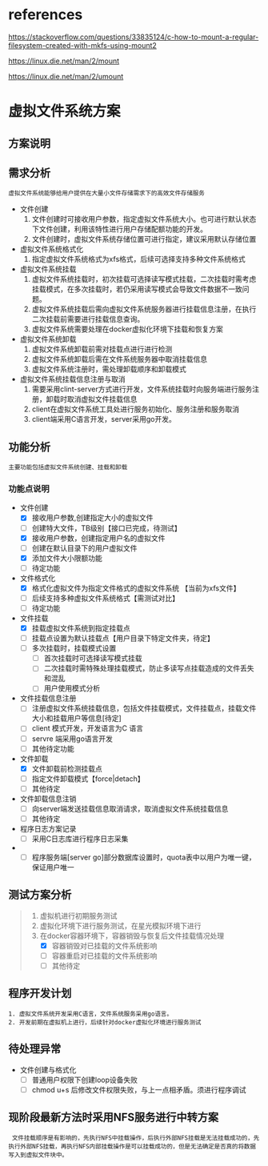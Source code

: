 # references

https://stackoverflow.com/questions/33835124/c-how-to-mount-a-regular-filesystem-created-with-mkfs-using-mount2

https://linux.die.net/man/2/mount

https://linux.die.net/man/2/umount
# 虚拟文件系统方案

## 方案说明

## 需求分析
    虚拟文件系统能够给用户提供在大量小文件存储需求下的高效文件存储服务
- 文件创建
    1. 文件创建时可接收用户参数，指定虚拟文件系统大小。也可进行默认状态下文件创建，利用该特性进行用户存储配额功能的开发。
    2. 文件创建时，虚拟文件系统存储位置可进行指定，建议采用默认存储位置   
- 虚拟文件系统格式化
    1. 指定虚拟文件系统格式为xfs格式，后续可选择支持多种文件系统格式
- 虚拟文件系统挂载
    1. 虚拟文件系统挂载时，初次挂载可选择读写模式挂载，二次挂载时需考虑挂载模式，在多次挂载时，若仍采用读写模式会导致文件数据不一致问题。
    2. 虚拟文件系统挂载后需向虚拟文件系统服务器进行挂载信息注册，在执行二次挂载前需要进行挂载信息查询。
    3. 虚拟文件系统需要处理在docker虚拟化环境下挂载和恢复方案
- 虚拟文件系统卸载
    1. 虚拟文件系统卸载前需对挂载点进行进行检测
    2. 虚拟文件系统卸载后需在文件系统服务器中取消挂载信息
    3. 虚拟文件系统注册时，需处理卸载顺序和卸载模式
- 虚拟文件系统挂载信息注册与取消
    1. 需要采用clint-server方式进行开发，文件系统挂载时向服务端进行服务注册，卸载时取消虚拟文件挂载信息
    2. client在虚拟文件系统工具处进行服务初始化、服务注册和服务取消
    3. client端采用C语言开发，server采用go开发。
## 功能分析
    主要功能包括虚拟文件系统创建、挂载和卸载
### 功能点说明
-  文件创建
    - [x] 接收用户参数,创建指定大小的虚拟文件
    - [ ] 创建特大文件，TB级别【接口已完成，待测试】
    - [x] 接收用户参数，创建指定用户名的虚拟文件
    - [ ] 创建在默认目录下的用户虚拟文件 
    - [x] 添加文件大小限额功能
    - [ ] 待定功能 
-  文件格式化
    - [x] 格式化虚拟文件为指定文件格式的虚拟文件系统 【当前为xfs文件】  
    - [ ] 后续支持多种虚拟文件系统格式【需测试对比】
    - [ ] 待定功能
-  文件挂载
    - [x] 挂载虚拟文件系统到指定挂载点
    - [ ] 挂载点设置为默认挂载点【用户目录下特定文件夹，待定】
    - [ ] 多次挂载时，挂载模式设置
        - [ ] 首次挂载时可选择读写模式挂载
        - [ ] 二次挂载时需特殊处理挂载模式，防止多读写点挂载造成的文件丢失和混乱
        - [ ] 用户使用模式分析
-  文件挂载信息注册
    - [ ] 注册虚拟文件系统挂载信息，包括文件挂载模式，文件挂载点，挂载文件大小和挂载用户等信息[待定]
    - [ ] client 模式开发，开发语言为C 语言
    - [ ] servre 端采用go语言开发
    - [ ] 其他待定功能
-  文件卸载
    - [x] 文件卸载前检测挂载点
    - [ ] 指定文件卸载模式【force|detach】
    - [ ] 其他待定
-  文件卸载信息注销
    - [ ] 向server端发送挂载信息取消请求，取消虚拟文件系统挂载信息
    - [ ] 其他待定 
-  程序日志方案记录
    - [ ] 采用C日志库进行程序日志采集
-   - [ ] 程序服务端[server go]部分数据库设置时，quota表中以用户为唯一键，保证用户唯一
## 测试方案分析
>   1. 虚拟机进行初期服务测试
>   2. 虚拟化环境下进行服务测试，在星光模拟环境下进行
>   3. 在docker容器环境下，容器销毁与恢复后文件挂载情况处理
>       - [x] 容器销毁对已挂载的文件系统影响
>       - [ ] 容器重启对已挂载的文件系统影响
>       - [ ] 其他待定
## 程序开发计划
    1. 虚拟文件系统开发采用C语言，文件系统服务采用go语言。
    2. 开发前期在虚拟机上进行，后续针对docker虚拟化环境进行服务测试

## 待处理异常

- 文件创建与格式化
    - [ ] 普通用户权限下创建loop设备失败
    - [ ] chmod u+s 后修改文件权限失败，与上一点相矛盾。须进行程序调试
## 现阶段最新方法时采用NFS服务进行中转方案
     文件挂载顺序是有影响的，先执行NFS中挂载操作，后执行外部NFS挂载是无法挂载成功的，先执行外部NFS挂载，再执行NFS内部挂载操作是可以挂载成功的，但是无法确定是否真的将数据写入到虚拟文件块中。